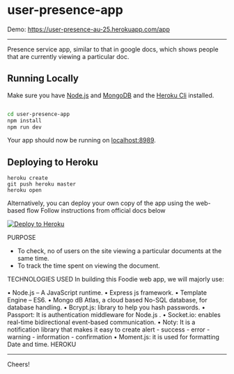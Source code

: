 # user-presence-app

Demo: https://user-presence-au-25.herokuapp.com/app

---
Presence service app, similar to that in google docs, which shows people that are
currently viewing a particular doc.


## Running Locally
Make sure you have [Node.js](http://nodejs.org/) and [MongoDB](https://docs.mongodb.com/manual/installation/) and the [Heroku Cli](https://devcenter.heroku.com/articles/heroku-cli) installed.

```sh

cd user-presence-app
npm install
npm run dev
```

Your app should now be running on [localhost:8989](http://localhost:8989/).


## Deploying to Heroku
```
heroku create
git push heroku master
heroku open
```
Alternatively, you can deploy your own copy of the app using the web-based flow
Follow instructions from official docs below

[![Deploy to Heroku](https://www.herokucdn.com/deploy/button.png)](https://devcenter.heroku.com/categories/deployment)

PURPOSE
* To check, no of users on the site viewing a particular documents at the same time.
* To track the time spent on viewing the document. 

TECHNOLOGIES USED
In building this Foodie web app, we will majorly use:

• Node.js – A JavaScript runtime.
• Express js framework.
• Template Engine – ES6.
• Mongo dB Atlas, a cloud based No-SQL database, for database handling.
• Bcrypt.js: library to help you hash passwords.
• Passport: It is authentication middleware for Node.js .
• Socket.io: enables real-time bidirectional event-based communication.
• Noty: It is a notification library that makes it easy to create alert - success - error - warning - information - confirmation
• Moment.js: it is used for formatting Date and time.
HEROKU

---

Cheers!
